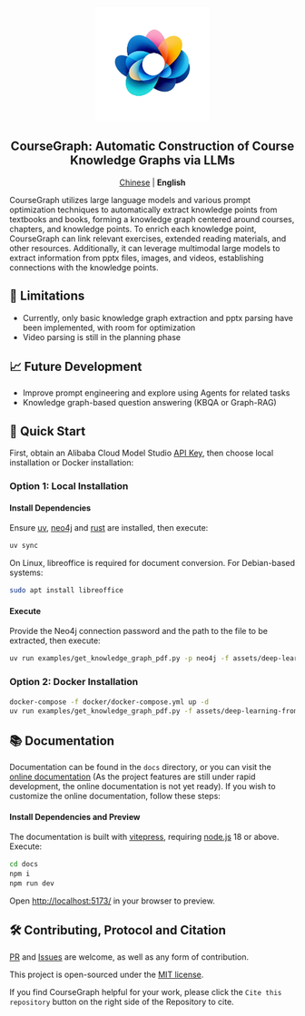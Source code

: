 <div align="center">
<img src="docs/public/logo.png" width="200"  alt="" />
<h2>CourseGraph: Automatic Construction of Course Knowledge Graphs via LLMs</h2>

<p>
    <a href="README.md">Chinese</a> | <b>English</b>
</p>
</div>

CourseGraph utilizes large language models and various prompt optimization techniques to automatically extract knowledge points from textbooks and books, forming a knowledge graph centered around courses, chapters, and knowledge points. To enrich each knowledge point, CourseGraph can link relevant exercises, extended reading materials, and other resources. Additionally, it can leverage multimodal large models to extract information from pptx files, images, and videos, establishing connections with the knowledge points.

## 🤔 Limitations

- Currently, only basic knowledge graph extraction and pptx parsing have been implemented, with room for optimization
- Video parsing is still in the planning phase

## 📈 Future Development

- Improve prompt engineering and explore using Agents for related tasks
- Knowledge graph-based question answering (KBQA or Graph-RAG)

## 🚀 Quick Start

First, obtain an Alibaba Cloud Model Studio [API Key](https://help.aliyun.com/zh/model-studio/developer-reference/get-api-key), then choose local installation or Docker installation:

### Option 1: Local Installation

#### Install Dependencies

Ensure [uv](https://docs.astral.sh/uv/), [neo4j](https://neo4j.com/) and [rust](https://www.rust-lang.org/) are installed, then execute:

```bash
uv sync
```

On Linux, libreoffice is required for document conversion. For Debian-based systems: 

```bash
sudo apt install libreoffice
```

#### Execute

Provide the Neo4j connection password and the path to the file to be extracted, then execute:
```bash
uv run examples/get_knowledge_graph_pdf.py -p neo4j -f assets/deep-learning-from-scratch.pdf
```

### Option 2: Docker Installation

```bash
docker-compose -f docker/docker-compose.yml up -d
uv run examples/get_knowledge_graph_pdf.py -f assets/deep-learning-from-scratch.pdf
```

## 📚 Documentation

Documentation can be found in the `docs` directory, or you can visit the [online documentation](https://CPU-DS.github.io/CourseGraph/) (As the project features are still under rapid development, the online documentation is not yet ready). If you wish to customize the online documentation, follow these steps:

#### Install Dependencies and Preview

The documentation is built with [vitepress](https://vitepress.dev/), requiring [node.js](https://nodejs.org/) 18 or above. Execute:

```bash
cd docs
npm i
npm run dev
```

Open [http://localhost:5173/](http://localhost:5173/) in your browser to preview.

## 🛠️ Contributing, Protocol and Citation

[PR](https://github.com/CPU-DS/CourseGraph/pulls) and [Issues](https://github.com/CPU-DS/CourseGraph/issues) are welcome, as well as any form of contribution.

This project is open-sourced under the [MIT license](LICENSE). 

If you find CourseGraph helpful for your work, please click the `Cite this repository` button on the right side of the Repository to cite.